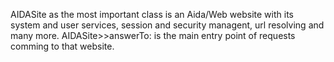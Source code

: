 AIDASite as the most important class is an Aida/Web website with its system and user services, session and security managent, url resolving and many more. AIDASite>>answerTo: is the main entry point of requests comming to that website.